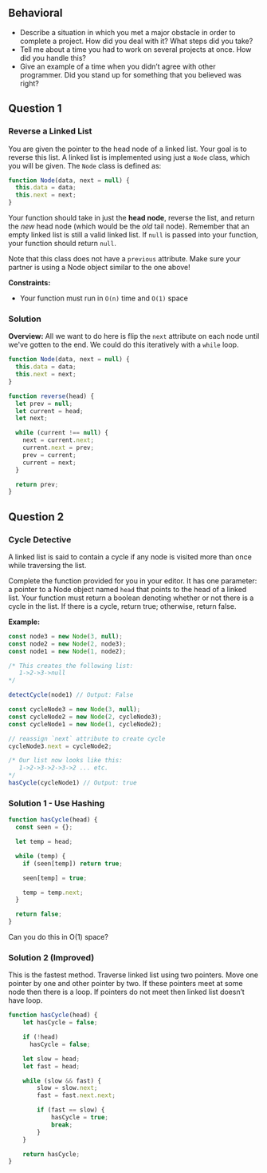 ## Behavioral

* Describe a situation in which you met a major obstacle in order to complete a project. How did you deal with it? What steps did you take?
* Tell me about a time you had to work on several projects at once. How did you handle this?
* Give an example of a time when you didn’t agree with other programmer. Did you stand up for something that you believed was right?

## Question 1
### Reverse a Linked List

You are given the pointer to the head node of a linked list. Your goal is to reverse this list. A linked list is implemented using just a `Node` class, which you will be given. The `Node` class is defined as:

```js
function Node(data, next = null) {
  this.data = data;
  this.next = next;
}
```

Your function should take in just the **head node**, reverse the list, and return the _new_ head node (which would be the _old_ tail node). Remember that an empty linked list is still a valid linked list. If `null` is passed into your function, your function should return `null`.

Note that this class does not have a `previous` attribute. Make sure your partner is using a Node object similar to the one above!

**Constraints:**

* Your function must run in `O(n)` time and `O(1)` space

### Solution

**Overview:** All we want to do here is flip the `next` attribute on each node until we've gotten to the end. We could do this iteratively with a `while` loop.

```js
function Node(data, next = null) {
  this.data = data;
  this.next = next;
}

function reverse(head) {
  let prev = null;
  let current = head;
  let next;

  while (current !== null) {
    next = current.next;
    current.next = prev;
    prev = current;
    current = next;
  }

  return prev;
}
```

## Question 2
### Cycle Detective

A linked list is said to contain a cycle if any node is visited more than once while traversing the list.

Complete the function provided for you in your editor. It has one parameter: a pointer to a Node object named `head` that points to the head of a linked list. Your function must return a boolean denoting whether or not there is a cycle in the list. If there is a cycle, return true; otherwise, return false.

**Example:**
```js
const node3 = new Node(3, null);
const node2 = new Node(2, node3);
const node1 = new Node(1, node2);

/* This creates the following list:
   1->2->3->null
*/

detectCycle(node1) // Output: False

const cycleNode3 = new Node(3, null);
const cycleNode2 = new Node(2, cycleNode3);
const cycleNode1 = new Node(1, cycleNode2);

// reassign `next` attribute to create cycle
cycleNode3.next = cycleNode2;

/* Our list now looks like this:
   1->2->3->2->3->2 ... etc.  
*/
hasCycle(cycleNode1) // Output: true
```

### Solution 1 - Use Hashing

```js
function hasCycle(head) {
  const seen = {};

  let temp = head;

  while (temp) {
    if (seen[temp]) return true;

    seen[temp] = true;

    temp = temp.next;
  }

  return false;
}
```


Can you do this in O(1) space?

### Solution 2 (Improved)

This is the fastest method. Traverse linked list using two pointers.  Move one pointer by one and other pointer by two.  If these pointers meet at some node then there is a loop.  If pointers do not meet then linked list doesn’t have loop.

```js
function hasCycle(head) {
    let hasCycle = false;

    if (!head)
      hasCycle = false;

    let slow = head;
    let fast = head;

    while (slow && fast) {
        slow = slow.next;
        fast = fast.next.next;

        if (fast == slow) {
            hasCycle = true;
            break;
        }
    }

    return hasCycle;
}
```
